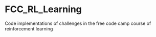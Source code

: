 # FCC_RL_Learning 
Code implementations of challenges in the free code camp course of reinforcement learning
